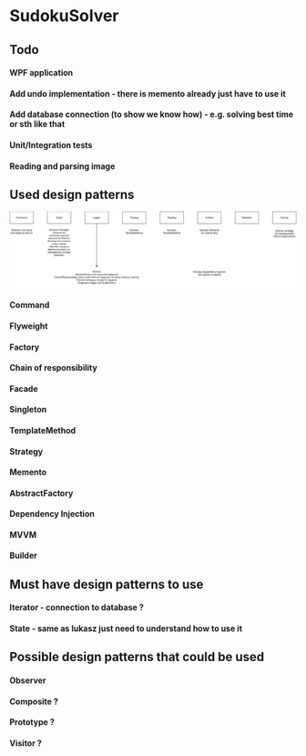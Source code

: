 # SudokuSolver

## Todo

#### WPF application
#### Add undo implementation - there is memento already just have to use it
#### Add database connection (to show we know how) - e.g. solving best time or sth like that
#### Unit/Integration tests
#### Reading and parsing image

## Used design patterns
![Used design patterns](SudokuSolver.png "Patterns")

#### Command
#### Flyweight
#### Factory
#### Chain of responsibility
#### Facade
#### Singleton
#### TemplateMethod
#### Strategy
#### Memento
#### AbstractFactory
#### Dependency Injection
#### MVVM
#### Builder

## Must have design patterns to use

#### Iterator - connection to database ?
#### State - same as lukasz just need to understand how to use it

## Possible design patterns that could be used

#### Observer
#### Composite ?
#### Prototype ?
#### Visitor ?